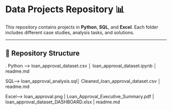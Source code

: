 # Data Projects Repository 📊

This repository contains projects in **Python**, **SQL**, and **Excel**. Each folder includes different case studies, analysis tasks, and solutions.

---

## 📂 Repository Structure

.
 Python --> loan_approval_dataset.csv │ loan_approval_dataset.ipynb │ readme.md


 SQL--> loan_approval_analysis.sql│ Cleaned_loan_approval_dataset.csv │ readme.md


 Excel--> loan_approval.png | Loan_Approval_Executive_Summary.pdf | loan_approval_dataset_DASHBOARD.xlsx | readme.md
